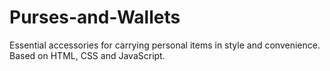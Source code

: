 # Purses-and-Wallets
Essential accessories for carrying personal items in style and
convenience. Based on HTML, CSS and JavaScript.
